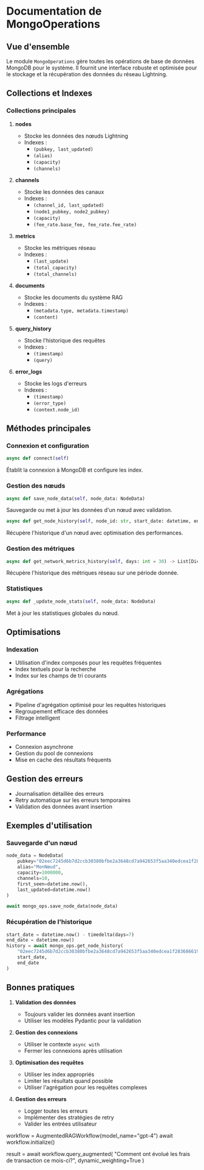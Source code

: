 # Documentation de MongoOperations

## Vue d'ensemble

Le module `MongoOperations` gère toutes les opérations de base de données MongoDB pour le système. Il fournit une interface robuste et optimisée pour le stockage et la récupération des données du réseau Lightning.

## Collections et Indexes

### Collections principales

1. **nodes**
   - Stocke les données des nœuds Lightning
   - Indexes : 
     - `(pubkey, last_updated)`
     - `(alias)`
     - `(capacity)`
     - `(channels)`

2. **channels**
   - Stocke les données des canaux
   - Indexes :
     - `(channel_id, last_updated)`
     - `(node1_pubkey, node2_pubkey)`
     - `(capacity)`
     - `(fee_rate.base_fee, fee_rate.fee_rate)`

3. **metrics**
   - Stocke les métriques réseau
   - Indexes :
     - `(last_update)`
     - `(total_capacity)`
     - `(total_channels)`

4. **documents**
   - Stocke les documents du système RAG
   - Indexes :
     - `(metadata.type, metadata.timestamp)`
     - `(content)`

5. **query_history**
   - Stocke l'historique des requêtes
   - Indexes :
     - `(timestamp)`
     - `(query)`

6. **error_logs**
   - Stocke les logs d'erreurs
   - Indexes :
     - `(timestamp)`
     - `(error_type)`
     - `(context.node_id)`

## Méthodes principales

### Connexion et configuration

```python
async def connect(self)
```
Établit la connexion à MongoDB et configure les index.

### Gestion des nœuds

```python
async def save_node_data(self, node_data: NodeData)
```
Sauvegarde ou met à jour les données d'un nœud avec validation.

```python
async def get_node_history(self, node_id: str, start_date: datetime, end_date: datetime) -> List[Dict]
```
Récupère l'historique d'un nœud avec optimisation des performances.

### Gestion des métriques

```python
async def get_network_metrics_history(self, days: int = 30) -> List[Dict]
```
Récupère l'historique des métriques réseau sur une période donnée.

### Statistiques

```python
async def _update_node_stats(self, node_data: NodeData)
```
Met à jour les statistiques globales du nœud.

## Optimisations

### Indexation

- Utilisation d'index composés pour les requêtes fréquentes
- Index textuels pour la recherche
- Index sur les champs de tri courants

### Agrégations

- Pipeline d'agrégation optimisé pour les requêtes historiques
- Regroupement efficace des données
- Filtrage intelligent

### Performance

- Connexion asynchrone
- Gestion du pool de connexions
- Mise en cache des résultats fréquents

## Gestion des erreurs

- Journalisation détaillée des erreurs
- Retry automatique sur les erreurs temporaires
- Validation des données avant insertion

## Exemples d'utilisation

### Sauvegarde d'un nœud

```python
node_data = NodeData(
    pubkey="02eec7245d6b7d2ccb30380bfbe2a3648cd7a942653f5aa340edcea1f283686619",
    alias="MonNœud",
    capacity=1000000,
    channels=10,
    first_seen=datetime.now(),
    last_updated=datetime.now()
)

await mongo_ops.save_node_data(node_data)
```

### Récupération de l'historique

```python
start_date = datetime.now() - timedelta(days=7)
end_date = datetime.now()
history = await mongo_ops.get_node_history(
    "02eec7245d6b7d2ccb30380bfbe2a3648cd7a942653f5aa340edcea1f283686619",
    start_date,
    end_date
)
```

## Bonnes pratiques

1. **Validation des données**
   - Toujours valider les données avant insertion
   - Utiliser les modèles Pydantic pour la validation

2. **Gestion des connexions**
   - Utiliser le contexte `async with`
   - Fermer les connexions après utilisation

3. **Optimisation des requêtes**
   - Utiliser les index appropriés
   - Limiter les résultats quand possible
   - Utiliser l'agrégation pour les requêtes complexes

4. **Gestion des erreurs**
   - Logger toutes les erreurs
   - Implémenter des stratégies de retry
   - Valider les entrées utilisateur 

workflow = AugmentedRAGWorkflow(model_name="gpt-4")
await workflow.initialize()

result = await workflow.query_augmented(
    "Comment ont évolué les frais de transaction ce mois-ci?",
    dynamic_weighting=True
) 